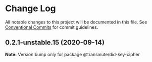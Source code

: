 # Change Log

All notable changes to this project will be documented in this file.
See [Conventional Commits](https://conventionalcommits.org) for commit guidelines.

## 0.2.1-unstable.15 (2020-09-14)

**Note:** Version bump only for package @transmute/did-key-cipher
